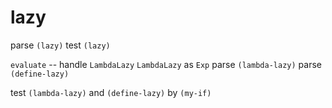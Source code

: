 # lazy

parse `(lazy)`
test `(lazy)`

`evaluate` -- handle `LambdaLazy`
`LambdaLazy` as `Exp`
parse `(lambda-lazy)`
parse `(define-lazy)`

test `(lambda-lazy)` and `(define-lazy)` by `(my-if)`
